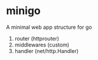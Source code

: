 # minigo

A minimal web app structure for go

1. router (httprouter)
2. middlewares (custom)
3. handler (net/http.Handler)
